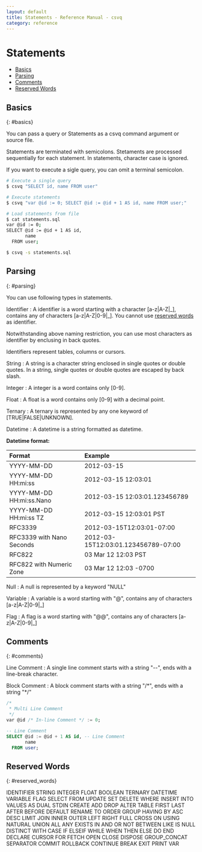 ```yaml
---
layout: default
title: Statements - Reference Manual - csvq
category: reference
---
```


# Statements

* [Basics](#basics)
* [Parsing](#parsing)
* [Comments](#comments)
* [Reserved Words](#reserved_words)

## Basics
{: #basics}

You can pass a query or Statements as a csvq command argument or source file.

Statements are terminated with semicolons. 
Stetaments are processed sequentially for each statement.
In statements, character case is ignored.

If you want to execute a sigle query, you can omit a terminal semicolon.  

```bash
# Execute a single query
$ csvq "SELECT id, name FROM user"

# Execute statements
$ csvq "var @id := 0; SELECT @id := @id + 1 AS id, name FROM user;"

# Load statements from file
$ cat statements.sql
var @id := 0;
SELECT @id := @id + 1 AS id,
       name
  FROM user;

$ csvq -s statements.sql
```
## Parsing
{: #parsing}

You can use following types in statements.

Identifier
: A identifier is a word starting with a character \[a-z\|A-Z\|\_\], contains any of characters \[a-z\|A-Z\|0-9\|\_\].
  You cannot use [reserved words](#reserved_words) as identifier.

  Notwithstanding above naming restriction, you can use most characters as identifier by enclusing in back quotes.
  
  Identifiers represent tables, columns or cursors. 
  
String
: A string is a character string enclosed in single quotes or double quotes.
  In a string, single quotes or double quotes are escaped by back slash.

Integer
: A integer is a word contains only \[0-9\].

Float
: A float is a word contains only \[0-9\] with a decimal point.

Ternary
: A ternary is represented by any one keyword of \[TRUE\|FALSE\|UNKNOWN\].

Datetime
: A datetime is a string formatted as datetime.

  **Datetime format:**
  
  | Format | Example |
  | :- | :- |
  | YYYY-MM-DD | 2012-03-15 |
  | YYYY-MM-DD HH:mi:ss | 2012-03-15 12:03:01 |
  | YYYY-MM-DD HH:mi:ss.Nano | 2012-03-15 12:03:01.123456789 |
  | YYYY-MM-DD HH:mi:ss TZ | 2012-03-15 12:03:01 PST |
  | RFC3339 | 2012-03-15T12:03:01-07:00 |
  | RFC3339 with Nano Seconds | 2012-03-15T12:03:01.123456789-07:00 |
  | RFC822 | 03 Mar 12 12:03 PST |
  | RFC822 with Numeric Zone | 03 Mar 12 12:03 -0700 |

Null
: A null is represented by a keyword "NULL"

Variable
: A variable is a word starting with "@", contains any of characters \[a-z\|A-Z\|0-9\|\_\]

Flag
: A flag is a word starting with "@@", contains any of characters \[a-z\|A-Z\|0-9\|\_\]

## Comments
{: #comments}

Line Comment
: A single line comment starts with a string "--", ends with a line-break character. 

Block Comment
: A block comment starts with a string "/\*", ends with a string "\*/"


```sql
/*
 * Multi Line Comment
 */
var @id /* In-line Comment */ := 0;

-- Line Comment
SELECT @id := @id + 1 AS id, -- Line Comment
       name
  FROM user;
```

## Reserved Words
{: #reserved_words}

IDENTIFIER STRING INTEGER FLOAT BOOLEAN TERNARY DATETIME VARIABLE FLAG
SELECT FROM UPDATE SET DELETE WHERE INSERT INTO VALUES AS DUAL STDIN
CREATE ADD DROP ALTER TABLE FIRST LAST AFTER BEFORE DEFAULT RENAME TO
ORDER GROUP HAVING BY ASC DESC LIMIT JOIN INNER OUTER LEFT RIGHT FULL
CROSS ON USING NATURAL UNION ALL ANY EXISTS IN AND OR NOT BETWEEN LIKE
IS NULL DISTINCT WITH CASE IF ELSEIF WHILE WHEN THEN ELSE DO END
DECLARE CURSOR FOR FETCH OPEN CLOSE DISPOSE GROUP_CONCAT SEPARATOR
COMMIT ROLLBACK CONTINUE BREAK EXIT PRINT VAR